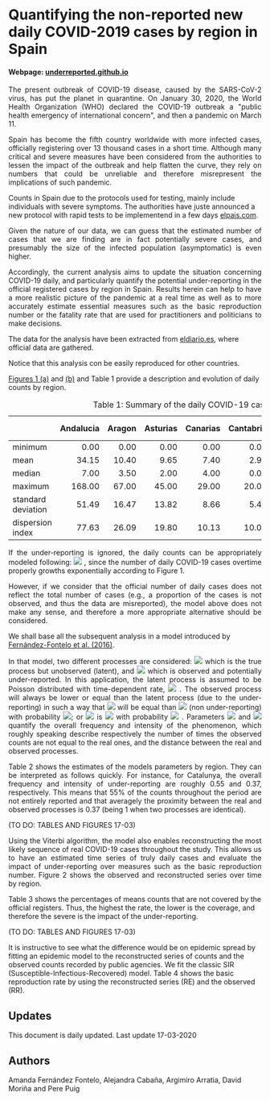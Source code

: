 # Quantifying the non-reported new daily COVID-2019 cases by region in Spain 

#### Webpage: [underreported.github.io](https://underreported.github.io/)

<p align="justify"> The present outbreak of  COVID-19 disease, caused by the SARS-CoV-2 virus, has put the planet in quarantine. On January 30, 2020, the World Health Organization (WHO) declared the COVID-19 outbreak a "public health emergency of international concern", and then a pandemic on March 11.</p>

<p align="justify"> Spain has become the fifth country worldwide with more infected cases, officially registering over 13 thousand cases in a short time. Although many critical and severe measures have been considered from the authorities to lessen the impact of the outbreak and help flatten the curve, they rely on numbers that could be unreliable and therefore misrepresent the implications of such pandemic. </p>

Counts in Spain due to the protocols used for testing, mainly include individuals with severe symptoms. The authorities have juste announced a new protocol with rapid tests to be implementend in a few days [elpais.com](https://elpais.com/sociedad/2020-03-18/el-numero-de-personas-contagiadas-por-coronavirus-crece-hasta-las-13716-un-18-mas-que-hace-un-dia.html).

<p align="justify"> Given the nature of our data, we can guess that the estimated number of cases that we are finding are in fact potentially severe cases, and presumably the size of the infected population (asymptomatic) is even higher.</p>

<p align="justify"> Accordingly, the current analysis aims to update the situation concerning COVID-19 daily, and particularly quantify the potential under-reporting in the official registered cases by region in Spain. Results herein can help to have a more realistic picture of the pandemic at a real time as well as to more accurately estimate essential measures such as the basic reproduction number or the fatality rate that are used for practitioners and politicians to make decisions.</p>

The data for the analysis have been  extracted from [eldiario.es](https://www.eldiario.es/sociedad/Consulta-evolucion-coronavirus-expansion-Espana_0_1005099739.html#mapaccaa), where official data are gathered.

<p align="justify"> Notice that this analysis con be easily reproduced for other countries. </p>

[Figures 1 (a)](https://github.com/underreported/COVID19_UR/blob/master/daily-plots/17-03-2020/Figure1a.pdf) and [(b)](https://github.com/underreported/COVID19_UR/blob/master/daily-plots/17-03-2020/Figure1b.pdf) and Table 1 provide a description and evolution of daily counts by region. 

<table class="table table-striped" style="width: auto !important; ">
<caption>Table 1: Summary of the daily COVID-19 cases from 27-02-20 to 17-03-2020 by region in Spain</caption>
 <thead>
  <tr>
   <th style="text-align:left;">   </th>
   <th style="text-align:right;"> Andalucia </th>
   <th style="text-align:right;"> Aragon </th>
   <th style="text-align:right;"> Asturias </th>
   <th style="text-align:right;"> Canarias </th>
   <th style="text-align:right;"> Cantabria </th>
   <th style="text-align:right;"> Castilla Leon </th>
   <th style="text-align:right;"> Catalunya </th>
   <th style="text-align:right;"> Extremadura </th>
   <th style="text-align:right;"> Galicia </th>
   <th style="text-align:right;"> La Rioja </th>
   <th style="text-align:right;"> Navarra </th>
   <th style="text-align:right;"> Pais Vasco </th>
  </tr>
 </thead>
<tbody>
  <tr>
   <td style="text-align:left;"> minimum </td>
   <td style="text-align:right;"> 0.00 </td>
   <td style="text-align:right;"> 0.00 </td>
   <td style="text-align:right;"> 0.00 </td>
   <td style="text-align:right;"> 0.00 </td>
   <td style="text-align:right;"> 0.00 </td>
   <td style="text-align:right;"> 0.00 </td>
   <td style="text-align:right;"> 0.00 </td>
   <td style="text-align:right;"> 0.00 </td>
   <td style="text-align:right;"> 0.00 </td>
   <td style="text-align:right;"> 0.00 </td>
   <td style="text-align:right;"> 0.00 </td>
   <td style="text-align:right;"> 0.00 </td>
  </tr>
  <tr>
   <td style="text-align:left;"> mean </td>
   <td style="text-align:right;"> 34.15 </td>
   <td style="text-align:right;"> 10.40 </td>
   <td style="text-align:right;"> 9.65 </td>
   <td style="text-align:right;"> 7.40 </td>
   <td style="text-align:right;"> 2.90 </td>
   <td style="text-align:right;"> 21.55 </td>
   <td style="text-align:right;"> 69.70 </td>
   <td style="text-align:right;"> 7.65 </td>
   <td style="text-align:right;"> 14.60 </td>
   <td style="text-align:right;"> 17.75 </td>
   <td style="text-align:right;"> 15.65 </td>
   <td style="text-align:right;"> 52.45 </td>
  </tr>
  <tr>
   <td style="text-align:left;"> median </td>
   <td style="text-align:right;"> 7.00 </td>
   <td style="text-align:right;"> 3.50 </td>
   <td style="text-align:right;"> 2.00 </td>
   <td style="text-align:right;"> 4.00 </td>
   <td style="text-align:right;"> 0.00 </td>
   <td style="text-align:right;"> 6.50 </td>
   <td style="text-align:right;"> 16.00 </td>
   <td style="text-align:right;"> 1.00 </td>
   <td style="text-align:right;"> 1.50 </td>
   <td style="text-align:right;"> 14.00 </td>
   <td style="text-align:right;"> 0.50 </td>
   <td style="text-align:right;"> 23.50 </td>
  </tr>
  <tr>
   <td style="text-align:left;"> maximum </td>
   <td style="text-align:right;"> 168.00 </td>
   <td style="text-align:right;"> 67.00 </td>
   <td style="text-align:right;"> 45.00 </td>
   <td style="text-align:right;"> 29.00 </td>
   <td style="text-align:right;"> 20.00 </td>
   <td style="text-align:right;"> 97.00 </td>
   <td style="text-align:right;"> 491.00 </td>
   <td style="text-align:right;"> 42.00 </td>
   <td style="text-align:right;"> 80.00 </td>
   <td style="text-align:right;"> 53.00 </td>
   <td style="text-align:right;"> 91.00 </td>
   <td style="text-align:right;"> 213.00 </td>
  </tr>
  <tr>
   <td style="text-align:left;"> standard deviation </td>
   <td style="text-align:right;"> 51.49 </td>
   <td style="text-align:right;"> 16.47 </td>
   <td style="text-align:right;"> 13.82 </td>
   <td style="text-align:right;"> 8.66 </td>
   <td style="text-align:right;"> 5.41 </td>
   <td style="text-align:right;"> 29.84 </td>
   <td style="text-align:right;"> 120.95 </td>
   <td style="text-align:right;"> 12.44 </td>
   <td style="text-align:right;"> 23.65 </td>
   <td style="text-align:right;"> 17.80 </td>
   <td style="text-align:right;"> 24.42 </td>
   <td style="text-align:right;"> 67.91 </td>
  </tr>
  <tr>
   <td style="text-align:left;"> dispersion index </td>
   <td style="text-align:right;"> 77.63 </td>
   <td style="text-align:right;"> 26.09 </td>
   <td style="text-align:right;"> 19.80 </td>
   <td style="text-align:right;"> 10.13 </td>
   <td style="text-align:right;"> 10.09 </td>
   <td style="text-align:right;"> 41.32 </td>
   <td style="text-align:right;"> 209.89 </td>
   <td style="text-align:right;"> 20.24 </td>
   <td style="text-align:right;"> 38.32 </td>
   <td style="text-align:right;"> 17.85 </td>
   <td style="text-align:right;"> 38.11 </td>
   <td style="text-align:right;"> 87.93 </td>
  </tr>
</tbody>
</table>

<p align="justify">  If the under-reporting is ignored, the daily counts can be appropriately modeled following: <img src="https://render.githubusercontent.com/render/math?math=exp(\alpha_0 + \alpha_1t)"> , since the number of daily COVID-19 cases overtime properly growths exponentially according to Figure 1.</p>
 
<p align="justify"> However, if we consider that the official number of daily cases does not reflect the total number of cases (e.g., a proportion of the cases is not observed, and thus the data are misreported), the model above does not make any sense, and therefore a more appropriate alternative should be considered. </p>

We shall base all the subsequent analysis in a model  introduced by [Fernández-Fontelo et al. (2016)](https://onlinelibrary.wiley.com/doi/abs/10.1002/sim.7026). 

<p align="justify"> In that model, two different processes are considered: <img src="https://render.githubusercontent.com/render/math?math=X_n">  which is the true process but unobserved (latent), and <img src="https://render.githubusercontent.com/render/math?math=Y_n">  which is observed and potentially under-reported. In this application, the latent process is assumed to be Poisson distributed with time-dependent rate, <img src="https://render.githubusercontent.com/render/math?math=\lambda_t=exp(\beta_0 + \beta_1t)"> . The observed process will always be lower or equal than the latent process (due to the under-reporting) in such a way that <img src="https://render.githubusercontent.com/render/math?math=Y_n">  will be equal than <img src="https://render.githubusercontent.com/render/math?math=X_n">  (non under-reporting) with probability <img src="https://render.githubusercontent.com/render/math?math=1-\omega">; or <img src="https://render.githubusercontent.com/render/math?math=Y_n"> is <img src="https://render.githubusercontent.com/render/math?math=q \circ X_n">  with probability <img src="https://render.githubusercontent.com/render/math?math=\omega"> . Parameters <img src="https://render.githubusercontent.com/render/math?math=\omega">  and <img src="https://render.githubusercontent.com/render/math?math=q">  quantify the overall frequency and intensity of the phenomenon, which roughly speaking describe respectively the number of times the observed counts are not equal to the real ones, and the distance between the real and observed processes. </p>

<p align="justify"> Table 2 shows the estimates of the models parameters by region. They can be interpreted as follows quickly. For instance, for Catalunya, the overall frequency and intensity of under-reporting are roughly 0.55 and 0.37, respectively. This means that 55% of the counts throughout the period are not entirely reported and that averagely the proximity between the real and observed processes is 0.37 (being 1 when two processes are identical). </p>

(TO DO: TABLES AND FIGURES 17-03)

<p align="justify"> Using the Viterbi algorithm, the model also enables reconstructing the most likely sequence of real COVID-19 cases throughout the study. This allows us to have an estimated time series of truly daily cases and evaluate the impact of under-reporting over measures such as the basic reproduction number. Figure 2 shows the observed and reconstructed series over time by region. </p>

Table 3 shows the percentages of means counts that are not covered by the official registers. Thus, the highest the rate, the lower is the coverage, and therefore the severe is the impact of the under-reporting. 

(TO DO: TABLES AND FIGURES 17-03)

It is instructive to see what the difference would be on epidemic spread by fitting an epidemic model to the reconstructed series of counts and the observed counts recorded by public agencies. We fit the classic SIR (Susceptible-Infectious-Recovered) model. Table 4 shows the basic reproduction rate by using the reconstructed series (RE) and the observed (RR). 

## Updates
This document is daily updated. Last update 17-03-2020

## Authors
Amanda Fernández Fontelo, Alejandra Cabaña, Argimiro Arratia, David Moriña and Pere Puig
